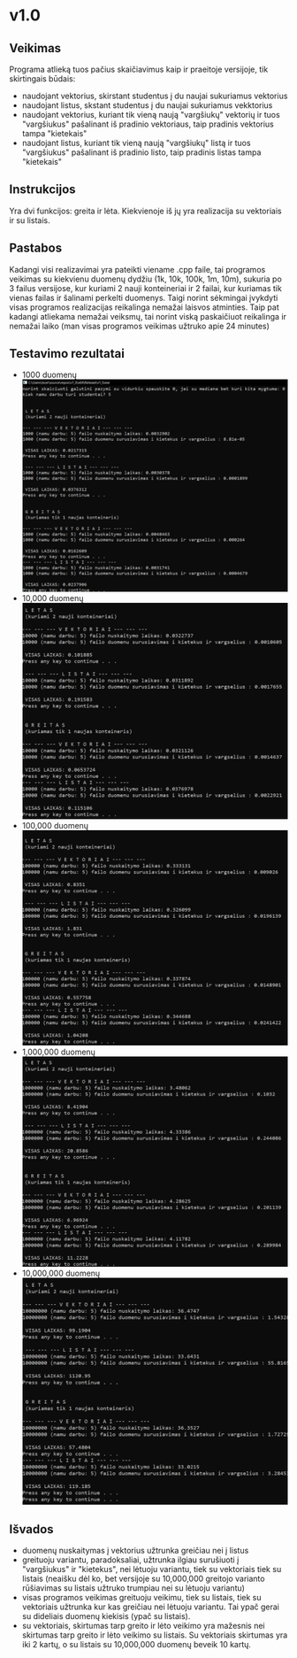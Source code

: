 # v1.0
## Veikimas
Programa atlieką tuos pačius skaičiavimus kaip ir praeitoje versijoje, tik skirtingais būdais:
 - naudojant vektorius, skirstant studentus į du naujai sukuriamus vektorius
 - naudojant listus, skstant studentus į du naujai sukuriamus vekktorius
 - naudojant vektorius, kuriant tik vieną naują "vargšiukų" vektorių ir tuos "vargšiukus" pašalinant iš pradinio vektoriaus, taip pradinis vektorius tampa "kietekais"
 - naudojant listus, kuriant tik vieną naują "vargšiukų" listą ir tuos "vargšiukus" pašalinant iš pradinio listo, taip pradinis listas tampa "kietekais"
 ## Instrukcijos
 Yra dvi funkcijos: greita ir lėta. Kiekvienoje iš jų yra realizacija su vektoriais ir su listais.
 ## Pastabos
 Kadangi visi realizavimai yra pateikti viename .cpp faile, tai programos veikimas su kiekvienu duomenų dydžiu (1k, 10k, 100k, 1m, 10m), sukuria po 3 failus versijose, kur kuriami 2 nauji konteineriai ir 2 failai, kur kuriamas tik vienas failas ir šalinami perkelti duomenys. Taigi norint sėkmingai įvykdyti visas programos realizacijas reikalinga nemažai laisvos atminties. Taip pat kadangi atliekama nemažai veiksmų, tai norint viską paskaičiuot reikalinga ir nemažai laiko (man visas programos veikimas užtruko apie 24 minutes)
 ## Testavimo rezultatai
 - 1000 duomenų
 ![alt text](1.png)
  - 10,000 duomenų
 ![alt text](2.png)
  - 100,000 duomenų
 ![alt text](3.png)
  - 1,000,000 duomenų
 ![alt text](4.png)
  - 10,000,000 duomenų
 ![alt text](51.png)
 ## Išvados
 - duomenų nuskaitymas į vektorius užtrunka greičiau nei į listus
 - greituoju variantu, paradoksaliai, užtrunka ilgiau surušiuoti į "vargšiukus" ir "kietekus", nei lėtuoju variantu, tiek su vektoriais tiek su listais (neaišku dėl ko, bet versijoje su 10,000,000  greitojo varianto rūšiavimas su listais užtruko trumpiau nei su lėtuoju variantu)
 - visas programos veikimas greituoju veikimu, tiek su listais, tiek su vektoriais užtrunka kur kas greičiau nei lėtuoju variantu. Tai ypač gerai su dideliais duomenų kiekisis (ypač su listais).
 - su vektoriais, skirtumas tarp greito ir lėto veikimo yra mažesnis nei skirtumas tarp greito ir lėto veikimo su listais. Su vektoriais skirtumas yra iki 2 kartų, o su listais su 10,000,000 duomenų beveik 10 kartų.
 
